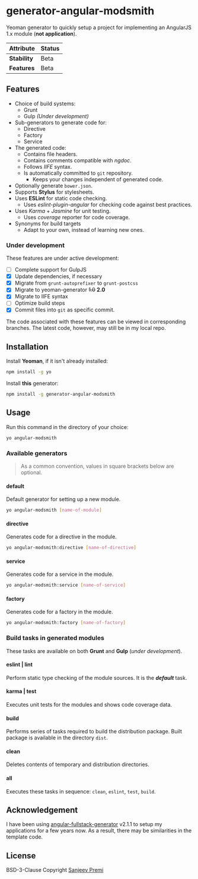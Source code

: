 # generator-angular-modsmith
Yeoman generator to quickly setup a project for implementing an AngularJS 1.x module (**not application**).

| Attribute | Status|
| :--- | :--- |
| **Stability** | Beta |
| **Features**  | Beta |

## Features
- Choice of build systems:
  - Grunt
  - Gulp _(Under development)_
- Sub-generators to generate code for:
  - Directive
  - Factory
  - Service
- The generated code:
  - Contains file headers.
  - Contains comments compatible with *ngdoc*.
  - Follows *IIFE* syntax.
  - Is automatically committed to `git` repository.
    - Keeps your changes independent of generated code.
- Optionally generate `bower.json`.
- Supports **Stylus** for stylesheets.
- Uses **ESLint** for static code checking.
  - Uses *eslint-plugin-angular* for checking code against best practices.
- Uses *Karma* + *Jasmine* for unit testing.
  - Uses *coverage* reporter for code coverage.
- Synonyms for build targets
  - Adapt to your own, instead of learning new ones.

### Under development
These features are under active development:
- [ ] Complete support for GulpJS
- [x] Update dependencies, if necessary
- [x] Migrate from `grunt-autoprefixer` to `grunt-postcss`
- [x] Migrate to yeoman-generator ~~1.0~~ **2.0**
- [x] Migrate to IIFE syntax
- [ ] Optimize build steps
- [x] Commit files into `git` as specific commit.

The code associated with these features can be viewed in corresponding
branches. The latest code, however, may still be in my local repo.

## Installation
Install **Yeoman**, if it isn't already installed:
```sh
npm install -g yo
```
Install **this** generator:
```sh
npm install -g generator-angular-modsmith
```

## Usage
Run this command in the directory of your choice:
```sh
yo angular-modsmith
```
### Available generators

> As a common convention, values in square brackets below are optional.

#### default
Default generator for setting up a new module.
```sh
yo angular-modsmith [name-of-module]
```
#### directive
Generates code for a directive in the module.
```sh
yo angular-modsmith:directive [name-of-directive]
```
#### service
Generates code for a service in the module.
```sh
yo angular-modsmith:service [name-of-service]
```
#### factory
Generates code for a factory in the module.
```sh
yo angular-modsmith:factory [name-of-factory]
```

### Build tasks in generated modules
These tasks are available on both **Grunt** and **Gulp** (_under development_).
#### eslint | lint
Perform static type checking of the module sources. It is the _**default**_ task.

#### karma | test
Executes unit tests for the modules and shows code coverage data.

#### build
Performs series of tasks required to build the distribution package.
Built package is available in the directory `dist`.

#### clean
Deletes contents of temporary and distribution directories.

#### all
Executes these tasks in sequence: `clean`, `eslint`, `test`, `build`.

## Acknowledgement
I have been using [angular-fullstack-generator](https://github.com/angular-fullstack/generator-angular-fullstack) v2.1.1 to setup my applications for a few years now. As a result, there may be similarities in the template code.

## License
BSD-3-Clause Copyright [Sanjeev Premi](spremi@ymail.com)
